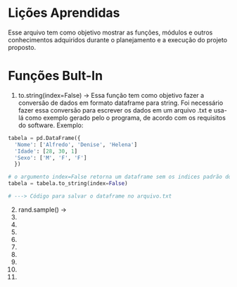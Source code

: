 # Lições Aprendidas
Esse arquivo tem como objetivo mostrar as funções, módulos e outros conhecimentos adquiridos durante o planejamento e a execução do projeto proposto. 

# Funções Bult-In
1. to.string(index=False) -> Essa função tem como objetivo fazer a conversão de dados em formato dataframe para string. Foi necessário fazer essa conversão para escrever os dados em um arquivo .txt e usa-lá como exemplo gerado pelo o programa, de acordo com os requisitos do software. Exemplo:
~~~python
tabela = pd.DataFrame({
  'Nome': ['Alfredo', 'Denise', 'Helena']
  'Idade': [28, 30, 1]
  'Sexo': ['M', 'F', 'F']
  })

# o argumento index=False retorna um dataframe sem os indices padrão do módulo pandas.
tabela = tabela.to_string(index=False)

# ---> Código para salvar o dataframe no arquivo.txt 
~~~

2. rand.sample() -> 
3.
4. 
5. 
6. 
7. 
8. 
9. 
10. 
11. 
